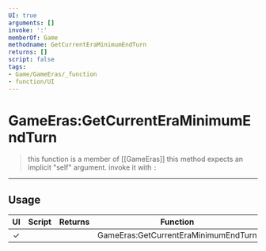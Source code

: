 ```yaml
---
UI: true
arguments: []
invoke: ':'
memberOf: Game
methodname: GetCurrentEraMinimumEndTurn
returns: []
script: false
tags:
- Game/GameEras/_function
- function/UI
---
```

# GameEras:GetCurrentEraMinimumEndTurn
> this function is a member of [[GameEras]]
> this method expects an implicit "self" argument. invoke it with `:`
-----
## Usage
|  UI | Script | Returns | Function | Arguments |
|:---:|:------:|-------:|:--------:|:---------|
|✓| ||GameEras:GetCurrentEraMinimumEndTurn||
